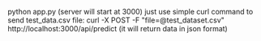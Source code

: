 python app.py (server will start at 3000)
just use simple curl command to send test_data.csv file:
curl -X POST -F "file=@test_dataset.csv" http://localhost:3000/api/predict
(it will return data in json format)


